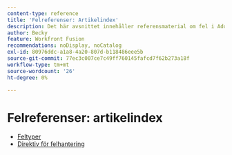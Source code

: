 ```yaml
---
content-type: reference
title: 'Felreferenser: Artikelindex'
description: Det här avsnittet innehåller referensmaterial om fel i Adobe Workfront Fusion.
author: Becky
feature: Workfront Fusion
recommendations: noDisplay, noCatalog
exl-id: 80976ddc-a1a8-4a20-807d-b118486eee5b
source-git-commit: 77ec3c007ce7c49ff760145fafcd7f62b273a18f
workflow-type: tm+mt
source-wordcount: '26'
ht-degree: 0%

---
```


# Felreferenser: artikelindex

* [Feltyper](/help/workfront-fusion/references/errors/error-processing.md)
* [Direktiv för felhantering](/help/workfront-fusion/references/errors/directives-for-error-handling.md)
